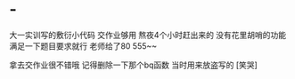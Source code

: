 # -
大一实训写的敷衍小代码  交作业够用 
熬夜4个小时赶出来的 没有花里胡哨的功能  满足一下题目要求就行  老师给了80 555~~

拿去交作业很不错哦  记得删除一下那个bq函数   当时用来放盗写的 [笑哭]
